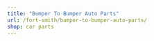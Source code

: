 ```yaml
---
title: "Bumper To Bumper Auto Parts"
url: /fort-smith/bumper-to-bumper-auto-parts/
shop: car parts
---
```

